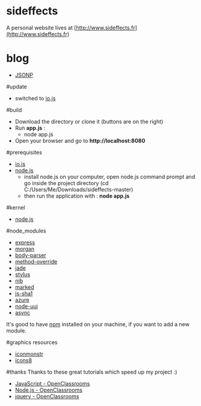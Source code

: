 sideffects
==========
A personal website
lives at [http://www.sideffects.fr](http://www.sideffects.fr)

# blog
* [JSONP](http://www.wikiwand.com/en/JSONP)

#update
* switched to [io.js](http://iojs.org)

#build

* Download the directory or clone it (buttons are on the right)
* Run **app.js** :
	* node app.js
* Open your browser and go to **http://localhost:8080**

#prerequisites

* [io.js](http://iojs.org)
* [node.js](http://nodejs.org)
	* install node.js on your computer, open node.js command prompt and go inside the project directory (cd C:/Users/Me/Downloads/sideffects-master)
	* then run the application with : **node app.js**

#kernel
* [node.js](http://nodejs.org/)

#node_modules
* [express](https://www.npmjs.org/package/express)
* [morgan](https://www.npmjs.org/package/morgan)
* [body-parser](https://github.com/expressjs/body-parser)
* [method-override](https://github.com/expressjs/method-override)
* [jade](https://www.npmjs.org/package/jade)
* [stylus](https://www.npmjs.org/package/stylus)
* [nib](https://www.npmjs.org/package/nib)
* [marked](https://www.npmjs.org/package/marked)
* [js-sha1](https://www.npmjs.org/package/js-sha1)
* [azure](https://github.com/Azure/azure-sdk-for-node)
* [node-uui](https://www.npmjs.org/package/node-uuid)
* [async](https://www.npmjs.org/package/async)

It's good to have [npm](https://www.npmjs.org/) installed on your machine, if you want to add a new module.

#graphics resources
* [iconmonstr](http://iconmonstr.com/)
* [icons8](http://icons8.com/)

#thanks
Thanks to these great tutorials which speed up my project :)

* [JavaScript - OpenClassrooms](http://fr.openclassrooms.com/informatique/cours/dynamisez-vos-sites-web-avec-javascript)
* [Node.js - OpenClassrooms](http://fr.openclassrooms.com/informatique/cours/des-applications-ultra-rapides-avec-node-js)
* [jquery - OpenClassrooms](http://fr.openclassrooms.com/informatique/cours/jquery-ecrivez-moins-pour-faire-plus)
